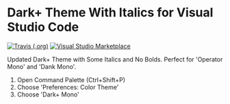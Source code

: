 # Dark+ Theme With Italics for Visual Studio Code

[![Travis (.org)](https://img.shields.io/travis/cmckni3/dark-plus-mono.svg)](https://github.com/cmckni3/dark-plus-mono)
[![Visual Studio Marketplace](https://img.shields.io/vscode-marketplace/v/cmckni3.dark-plus-mono.svg)](https://marketplace.visualstudio.com/items?itemName=cmckni3.dark-plus-mono)

Updated Dark+ Theme with Some Italics and No Bolds. Perfect for 'Operator Mono' and 'Dank Mono'.

1. Open Command Palette (Ctrl+Shift+P)
2. Choose 'Preferences: Color Theme'
3. Choose 'Dark+ Mono'
